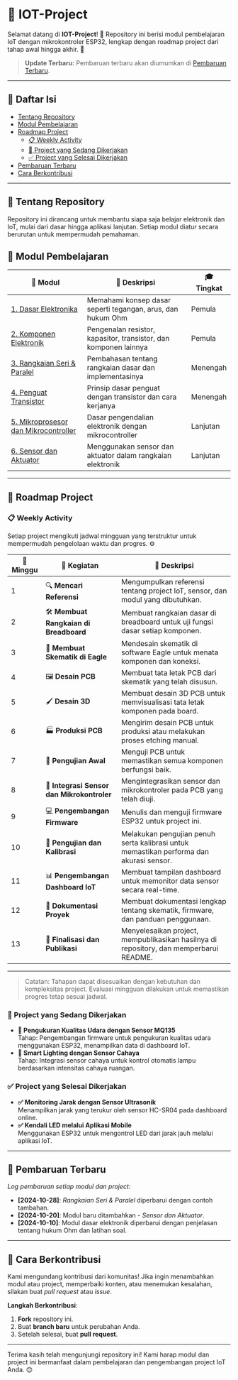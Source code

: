 # 📘 IOT-Project

Selamat datang di **IOT-Project**! 🎉 Repository ini berisi modul pembelajaran IoT dengan mikrokontroler ESP32, lengkap dengan roadmap project dari tahap awal hingga akhir. 🚀

> **Update Terbaru:** Pembaruan terbaru akan diumumkan di [Pembaruan Terbaru](#pembaruan-terbaru).

---

## 🔎 Daftar Isi
- [Tentang Repository](#-tentang-repository)
- [Modul Pembelajaran](#-modul-pembelajaran)
- [Roadmap Project](#-roadmap-project)
  - [📋 Weekly Activity](#weekly-activity)
  - [🔄 Project yang Sedang Dikerjakan](#project-yang-sedang-dikerjakan)
  - [✅ Project yang Selesai Dikerjakan](#project-yang-selesai-dikerjakan)
- [Pembaruan Terbaru](#pembaruan-terbaru)
- [Cara Berkontribusi](#cara-berkontribusi)

---

## 📜 Tentang Repository
Repository ini dirancang untuk membantu siapa saja belajar elektronik dan IoT, mulai dari dasar hingga aplikasi lanjutan. Setiap modul diatur secara berurutan untuk mempermudah pemahaman.

## 📝 Modul Pembelajaran
| 📘 Modul | 📄 Deskripsi | 🎓 Tingkat |
|----------|-------------|------------|
| [1. Dasar Elektronika](modules/dasar-elektronika.md) | Memahami konsep dasar seperti tegangan, arus, dan hukum Ohm | Pemula |
| [2. Komponen Elektronik](modules/komponen-elektronik.md) | Pengenalan resistor, kapasitor, transistor, dan komponen lainnya | Pemula |
| [3. Rangkaian Seri & Paralel](modules/rangkaian-seri-paralel.md) | Pembahasan tentang rangkaian dasar dan implementasinya | Menengah |
| [4. Penguat Transistor](modules/penguat-transistor.md) | Prinsip dasar penguat dengan transistor dan cara kerjanya | Menengah |
| [5. Mikroprosesor dan Mikrocontroller](modules/mikroprosesor-mikrokontroler.md) | Dasar pengendalian elektronik dengan mikrocontroller | Lanjutan |
| [6. Sensor dan Aktuator](modules/sensor-aktuator.md) | Menggunakan sensor dan aktuator dalam rangkaian elektronik | Lanjutan |

---

## 🚀 Roadmap Project

### 📋 Weekly Activity
Setiap project mengikuti jadwal mingguan yang terstruktur untuk mempermudah pengelolaan waktu dan progres. ⚙️

| 📆 Minggu | 📝 Kegiatan                                       | 📌 Deskripsi                                                                                  |
|-----------|---------------------------------------------------|----------------------------------------------------------------------------------------------|
| 1         | 🔍 **Mencari Referensi**                          | Mengumpulkan referensi tentang project IoT, sensor, dan modul yang dibutuhkan.               |
| 2         | 🛠️ **Membuat Rangkaian di Breadboard**            | Membuat rangkaian dasar di breadboard untuk uji fungsi dasar setiap komponen.                |
| 3         | 📐 **Membuat Skematik di Eagle**                  | Mendesain skematik di software Eagle untuk menata komponen dan koneksi.                      |
| 4         | 🖼️ **Desain PCB**                                 | Membuat tata letak PCB dari skematik yang telah disusun.                                     |
| 5         | 🖌️ **Desain 3D**                                  | Membuat desain 3D PCB untuk memvisualisasi tata letak komponen pada board.                   |
| 6         | 🏭 **Produksi PCB**                               | Mengirim desain PCB untuk produksi atau melakukan proses etching manual.                     |
| 7         | 🧪 **Pengujian Awal**                             | Menguji PCB untuk memastikan semua komponen berfungsi baik.                                  |
| 8         | 🤖 **Integrasi Sensor dan Mikrokontroler**        | Mengintegrasikan sensor dan mikrokontroler pada PCB yang telah diuji.                        |
| 9         | 💻 **Pengembangan Firmware**                      | Menulis dan menguji firmware ESP32 untuk project ini.                                       |
| 10        | 🔧 **Pengujian dan Kalibrasi**                    | Melakukan pengujian penuh serta kalibrasi untuk memastikan performa dan akurasi sensor.      |
| 11        | 📊 **Pengembangan Dashboard IoT**                 | Membuat tampilan dashboard untuk memonitor data sensor secara real-time.                     |
| 12        | 📑 **Dokumentasi Proyek**                         | Membuat dokumentasi lengkap tentang skematik, firmware, dan panduan penggunaan.              |
| 13        | 🎉 **Finalisasi dan Publikasi**                   | Menyelesaikan project, mempublikasikan hasilnya di repository, dan memperbarui README.       |

---

> Catatan: Tahapan dapat disesuaikan dengan kebutuhan dan kompleksitas project. Evaluasi mingguan dilakukan untuk memastikan progres tetap sesuai jadwal.

### 🔄 Project yang Sedang Dikerjakan
- **🔄 Pengukuran Kualitas Udara dengan Sensor MQ135**  
  Tahap: Pengembangan firmware untuk pengukuran kualitas udara menggunakan ESP32, menampilkan data di dashboard IoT.
- **🔄 Smart Lighting dengan Sensor Cahaya**  
  Tahap: Integrasi sensor cahaya untuk kontrol otomatis lampu berdasarkan intensitas cahaya ruangan.

### ✅ Project yang Selesai Dikerjakan
- **✅ Monitoring Jarak dengan Sensor Ultrasonik**  
  Menampilkan jarak yang terukur oleh sensor HC-SR04 pada dashboard online.
- **✅ Kendali LED melalui Aplikasi Mobile**  
  Menggunakan ESP32 untuk mengontrol LED dari jarak jauh melalui aplikasi IoT.

---

## 📆 Pembaruan Terbaru
*Log pembaruan setiap modul dan project:*

- **[2024-10-28]**: *Rangkaian Seri & Paralel* diperbarui dengan contoh tambahan.
- **[2024-10-20]**: Modul baru ditambahkan - *Sensor dan Aktuator*.
- **[2024-10-10]**: Modul dasar elektronik diperbarui dengan penjelasan tentang hukum Ohm dan latihan soal.

---

## 🤝 Cara Berkontribusi
Kami mengundang kontribusi dari komunitas! Jika ingin menambahkan modul atau project, memperbaiki konten, atau menemukan kesalahan, silakan buat *pull request* atau *issue*.

**Langkah Berkontribusi**:
1. **Fork** repository ini.
2. Buat **branch baru** untuk perubahan Anda.
3. Setelah selesai, buat **pull request**.

---

Terima kasih telah mengunjungi repository ini! Kami harap modul dan project ini bermanfaat dalam pembelajaran dan pengembangan project IoT Anda. 😊

